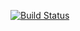[![Build Status](https://travis-ci.com/marco-ostaska/go-travis.svg?branch=main)](https://travis-ci.com/marco-ostaska/go-travis)